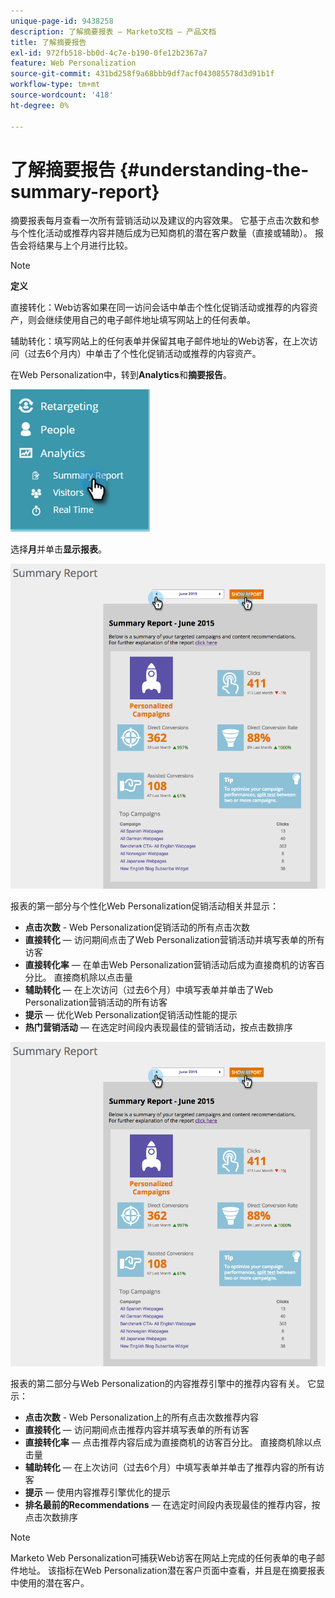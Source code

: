 ```yaml
---
unique-page-id: 9438258
description: 了解摘要报表 — Marketo文档 — 产品文档
title: 了解摘要报告
exl-id: 972fb518-bb0d-4c7e-b190-0fe12b2367a7
feature: Web Personalization
source-git-commit: 431bd258f9a68bbb9df7acf043085578d3d91b1f
workflow-type: tm+mt
source-wordcount: '418'
ht-degree: 0%

---
```


# 了解摘要报告 {#understanding-the-summary-report}

摘要报表每月查看一次所有营销活动以及建议的内容效果。 它基于点击次数和参与个性化活动或推荐内容并随后成为已知商机的潜在客户数量（直接或辅助）。 报告会将结果与上个月进行比较。

>[!NOTE]
>
>**定义**
>
>直接转化：Web访客如果在同一访问会话中单击个性化促销活动或推荐的内容资产，则会继续使用自己的电子邮件地址填写网站上的任何表单。
>
>辅助转化：填写网站上的任何表单并保留其电子邮件地址的Web访客，在上次访问（过去6个月内）中单击了个性化促销活动或推荐的内容资产。

在Web Personalization中，转到&#x200B;**Analytics**&#x200B;和&#x200B;**摘要报告**。

![](assets/image2016-4-6-10-3a15-3a58.png)

选择&#x200B;**月**&#x200B;并单击&#x200B;**显示报表**。

![](assets/2.png)

报表的第一部分与个性化Web Personalization促销活动相关并显示：

* **点击次数** - Web Personalization促销活动的所有点击次数
* **直接转化** — 访问期间点击了Web Personalization营销活动并填写表单的所有访客
* **直接转化率** — 在单击Web Personalization营销活动后成为直接商机的访客百分比。 直接商机除以点击量
* **辅助转化** — 在上次访问（过去6个月）中填写表单并单击了Web Personalization营销活动的所有访客
* **提示** — 优化Web Personalization促销活动性能的提示
* **热门营销活动** — 在选定时间段内表现最佳的营销活动，按点击数排序

![](assets/3.png)

报表的第二部分与Web Personalization的内容推荐引擎中的推荐内容有关。 它显示：

* **点击次数** - Web Personalization上的所有点击次数推荐内容
* **直接转化** — 访问期间点击推荐内容并填写表单的所有访客
* **直接转化率** — 点击推荐内容后成为直接商机的访客百分比。 直接商机除以点击量
* **辅助转化** — 在上次访问（过去6个月）中填写表单并单击了推荐内容的所有访客
* **提示** — 使用内容推荐引擎优化的提示
* **排名最前的Recommendations** — 在选定时间段内表现最佳的推荐内容，按点击次数排序

>[!NOTE]
>
>Marketo Web Personalization可捕获Web访客在网站上完成的任何表单的电子邮件地址。 该指标在Web Personalization潜在客户页面中查看，并且是在摘要报表中使用的潜在客户。
